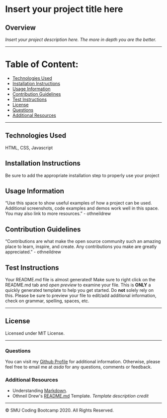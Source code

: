 # Insert your project title here

## Overview
*Insert your project description here. The more in depth you are the better.*

---

# Table of Content:
* [Technologies Used](#technologies-used)
* [Installation Instructions](#installation-instructions)
* [Usage Information](#usage-information)
* [Contribution Guidelines](#contribution-guidelines)
* [Test Instructions](#test-instructions)
* [License](#license)
* [Questions](#questions)
* [Additional Resources](#additional-resources)

---

## Technologies Used
HTML, CSS, Javascript

## Installation Instructions
 Be sure to add the appropriate installation step to properly use your project 

## Usage Information
“Use this space to show useful examples of how a project can be used. Additional screenshots, code examples and demos work well in this space. You may also link to more resources.” - othneildrew

## Contribution Guidelines
 “Contributions are what make the open source community such an amazing place to learn, inspire, and create. Any contributions you make are greatly appreciated.” - othneildrew

## Test Instructions
Your README.md file is almost generated! Make sure to right click on the README.md tab and *open preview* to examine your file. This is **ONLY** a quickly generated template to help you get started. Do **not** solely rely on this. Please be sure to preview your file to edit/add additional information, check on grammar, spelling, spaces, etc.

---

## License
Licensed under MIT License.

---

### **Questions**
You can visit my [Github Profile](https://github.com/inalo1) for additional information. Otherwise, please feel free to email me at *asda* for any questions, comments or feedback.

### **Additional Resources**
* Understanding [Markdown](https://guides.github.com/features/mastering-markdown/).
* Othneil Drew's [README.md](https://github.com/othneildrew/Best-README-Template) Template.
    *Template description credit*


---
© SMU Coding Bootcamp 2020. All Rights Reserved.
